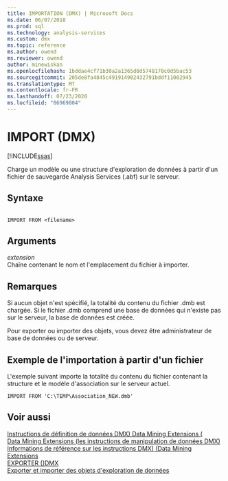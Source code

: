 ```yaml
---
title: IMPORTATION (DMX) | Microsoft Docs
ms.date: 06/07/2018
ms.prod: sql
ms.technology: analysis-services
ms.custom: dmx
ms.topic: reference
ms.author: owend
ms.reviewer: owend
author: minewiskan
ms.openlocfilehash: 1bddae4cf71b30a2a1365d0d5748170c0d5bac53
ms.sourcegitcommit: 205de8fa4845c491914902432791bddf11002945
ms.translationtype: MT
ms.contentlocale: fr-FR
ms.lasthandoff: 07/23/2020
ms.locfileid: "86969804"
---
```

# <a name="import-dmx"></a>IMPORT (DMX)
[!INCLUDE[ssas](../includes/applies-to-version/ssas.md)]

  Charge un modèle ou une structure d'exploration de données à partir d'un fichier de sauvegarde Analysis Services (.abf) sur le serveur.  
  
## <a name="syntax"></a>Syntaxe  
  
```  
  
IMPORT FROM <filename>  
```  
  
## <a name="arguments"></a>Arguments  
 *extension*  
 Chaîne contenant le nom et l'emplacement du fichier à importer.  
  
## <a name="remarks"></a>Remarques  
 Si aucun objet n'est spécifié, la totalité du contenu du fichier .dmb est chargée. Si le fichier .dmb comprend une base de données qui n'existe pas sur le serveur, la base de données est créée.  
  
 Pour exporter ou importer des objets, vous devez être administrateur de base de données ou de serveur.  
  
## <a name="import-from-file-example"></a>Exemple de l'importation à partir d'un fichier  
 L'exemple suivant importe la totalité du contenu du fichier contenant la structure et le modèle d'association sur le serveur actuel.  
  
```  
IMPORT FROM 'C:\TEMP\Association_NEW.dmb'  
```  
  
## <a name="see-also"></a>Voir aussi  
 [Instructions de définition de données DMX&#41; Data Mining Extensions &#40;](../dmx/dmx-statements-data-definition.md)   
 [Data Mining Extensions &#40;les instructions de manipulation de données DMX&#41;](../dmx/dmx-statements-data-manipulation.md)   
 [Informations de référence sur les instructions DMX&#41; &#40;Data Mining Extensions](../dmx/data-mining-extensions-dmx-statements.md)   
 [EXPORTER &#40;&#41;DMX](../dmx/export-dmx.md)   
 [Exporter et importer des objets d'exploration de données](https://docs.microsoft.com/analysis-services/data-mining/export-and-import-data-mining-objects)  
  
  
